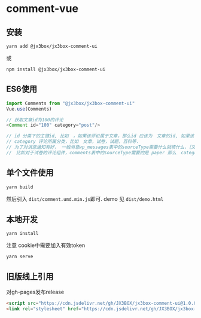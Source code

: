 # comment-vue

## 安装
```
yarn add @jx3box/jx3box-comment-ui
```
或
```
npm install @jx3box/jx3box-comment-ui
```

## ES6使用


```javascript
import Comments from "@jx3box/jx3box-comment-ui"
Vue.use(Comments)

// 获取文章id为100的评论
<Comment id="100" category="post"/>

// id 分类下的主键id, 比如　，如果该评论属于文章，那么id 应该为　文章的id, 如果该评论为试卷的评论，那么该id 应该为试卷的id
// category 评论所属分类，比如　文章，试卷，试题，百科等．
// 为了对消息通知有好， 一般消息wp_messages表中的sourceType需要什么就填什么，［文章除外，文章类型使用　'post', 服务器会进行处理，需要二次查询文章具体类别］
//　比如对于试卷的评论组件，comments表中的sourceType需要的是 paper 那么　category="paper"
```


## 单个文件使用

```
yarn build
```

然后引入 `dist/comment.umd.min.js`即可. demo 见 `dist/demo.html`


## 本地开发

```
yarn install
```

注意 cookie中需要加入有效token

```
yarn serve
```

## 旧版线上引用
对gh-pages发布release
```html
<script src="https://cdn.jsdelivr.net/gh/JX3BOX/jx3box-comment-ui@1.0.0/comment.umd.min.js"></script>
<link rel="stylesheet" href="https://cdn.jsdelivr.net/gh/JX3BOX/jx3box-comment-ui@1.0.0/comment.css" />
```